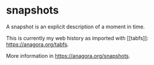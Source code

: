# snapshots
A snapshot is an explicit description of a moment in time.

This is currently my web history as imported with [[tabfs]]: https://anagora.org/tabfs. 

More information in https://anagora.org/snapshots.
